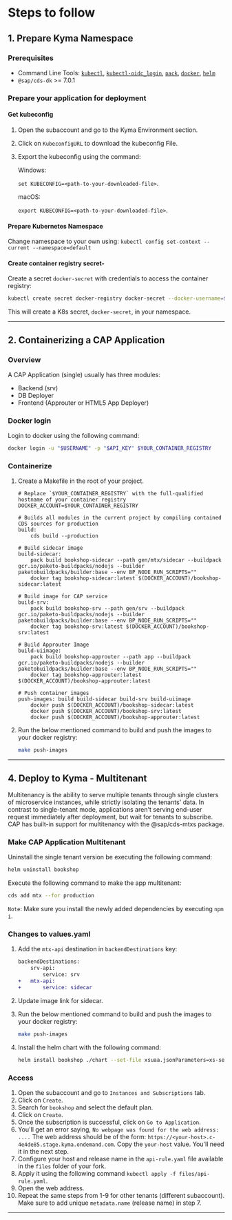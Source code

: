# Steps to follow

## 1. Prepare Kyma Namespace

### Prerequisites

- Command Line Tools: [`kubectl`](https://kubernetes.io/de/docs/tasks/tools/install-kubectl/), [`kubectl-oidc_login`](https://github.com/int128/kubelogin#setup), [`pack`](https://buildpacks.io/docs/tools/pack/), [`docker`](https://docs.docker.com/get-docker/), [`helm`](https://helm.sh/docs/intro/install/)
- `@sap/cds-dk` >= 7.0.1

### Prepare your application for deployment

#### Get kubeconfig

1. Open the subaccount and go to the Kyma Environment section.
2. Click on `KubeconfigURL` to download the kubeconfig File.
3. Export the kubeconfig using the command:

    Windows:

    `set KUBECONFIG=<path-to-your-downloaded-file>`.

    macOS:

    `export KUBECONFIG=<path-to-your-downloaded-file>`.

#### Prepare Kubernetes Namespace

Change namespace to your own using: `kubectl config set-context --current --namespace=default`

#### Create container registry secret-

Create a secret `docker-secret` with credentials to access the container registry:

```bash
kubectl create secret docker-registry docker-secret --docker-username=$USERNAME --docker-password=$API_KEY --docker-server=$YOUR_CONTAINER_REGISTRY 
```

This will create a K8s secret, `docker-secret`, in your namespace.

---

## 2. Containerizing a CAP Application

### Overview

A CAP Application (single) usually has three modules:

- Backend (srv)
- DB Deployer
- Frontend (Approuter or HTML5 App Deployer)

### Docker login

Login to docker using the following command:

```bash
docker login -u "$USERNAME" -p "$API_KEY" $YOUR_CONTAINER_REGISTRY
```

### Containerize

1. Create a Makefile in the root of your project.

    ```make
    # Replace `$YOUR_CONTAINER_REGISTRY` with the full-qualified hostname of your container registry
    DOCKER_ACCOUNT=$YOUR_CONTAINER_REGISTRY

    # Builds all modules in the current project by compiling contained CDS sources for production
    build:
        cds build --production

    # Build sidecar image
    build-sidecar:
	    pack build bookshop-sidecar --path gen/mtx/sidecar --buildpack gcr.io/paketo-buildpacks/nodejs --builder paketobuildpacks/builder:base --env BP_NODE_RUN_SCRIPTS=""
	    docker tag bookshop-sidecar:latest $(DOCKER_ACCOUNT)/bookshop-sidecar:latest

    # Build image for CAP service
    build-srv:
        pack build bookshop-srv --path gen/srv --buildpack gcr.io/paketo-buildpacks/nodejs --builder paketobuildpacks/builder:base --env BP_NODE_RUN_SCRIPTS=""
        docker tag bookshop-srv:latest $(DOCKER_ACCOUNT)/bookshop-srv:latest

    # Build Approuter Image
    build-uiimage:
        pack build bookshop-approuter --path app --buildpack gcr.io/paketo-buildpacks/nodejs --builder paketobuildpacks/builder:base --env BP_NODE_RUN_SCRIPTS=""
        docker tag bookshop-approuter:latest $(DOCKER_ACCOUNT)/bookshop-approuter:latest

    # Push container images
    push-images: build build-sidecar build-srv build-uiimage
        docker push $(DOCKER_ACCOUNT)/bookshop-sidecar:latest
        docker push $(DOCKER_ACCOUNT)/bookshop-srv:latest
        docker push $(DOCKER_ACCOUNT)/bookshop-approuter:latest
    ```

2. Run the below mentioned command to build and push the images to your docker registry:

    ```bash
    make push-images
    ```

---

## 4. Deploy to Kyma - Multitenant

Multitenancy is the ability to serve multiple tenants through single clusters of microservice instances, while strictly isolating the tenants' data.
In contrast to single-tenant mode, applications aren't serving end-user request immediately after deployment, but wait for tenants to subscribe.
CAP has built-in support for multitenancy with the @sap/cds-mtxs package.

### Make CAP Application Multitenant

Uninstall the single tenant version be executing the following command:

```bash
helm uninstall bookshop
```

Execute the following command to make the app multitenant:

```bash
cds add mtx --for production
```

`Note`: Make sure you install the newly added dependencies by executing `npm i`.

### Changes to values.yaml

1. Add the `mtx-api` destination in `backendDestinations` key:

    ```diff
    backendDestinations:
        srv-api:
            service: srv
    +   mtx-api:
    +       service: sidecar
    ```

2. Update image link for sidecar.

3. Run the below mentioned command to build and push the images to your docker registry:

    ```bash
    make push-images
    ```

4. Install the helm chart with the following command:

    ```bash
    helm install bookshop ./chart --set-file xsuaa.jsonParameters=xs-security.json
    ```

### Access

1. Open the subaccount and go to `Instances and Subscriptions` tab.
2. Click on `Create`.
3. Search for `bookshop` and select the default plan.
4. Click on `Create`.
5. Once the subscription is successful, click on `Go to Application`.
6. You'll get an error saying, `No webpage was found for the web address: ....` The web address should be of the form: `https://<your-host>.c-4e4de85.stage.kyma.ondemand.com`. Copy the `your-host` value. You'll need it in the next step.
7. Configure your host and release name in the `api-rule.yaml` file available in the `files` folder of your fork.
8. Apply it using the following command `kubectl apply -f files/api-rule.yaml`.
9. Open the web address.
10. Repeat the same steps from 1-9 for other tenants (different subaccount). Make sure to add unique `metadata.name` (release name) in step 7.

---
